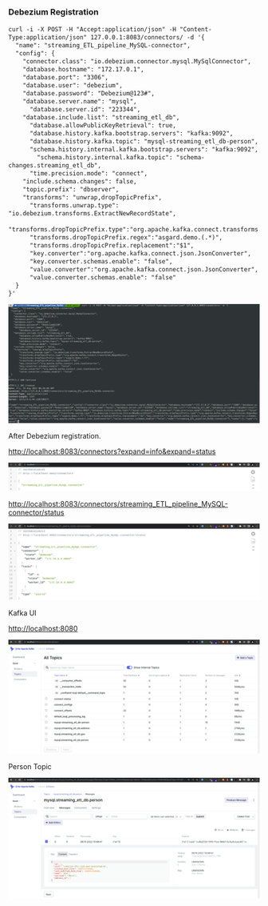 ### Debezium Registration

~~~shell
curl -i -X POST -H "Accept:application/json" -H "Content-Type:application/json" 127.0.0.1:8083/connectors/ -d '{
  "name": "streaming_ETL_pipeline_MySQL-connector",
  "config": {
    "connector.class": "io.debezium.connector.mysql.MySqlConnector",
    "database.hostname": "172.17.0.1",
    "database.port": "3306",
    "database.user": "debezium",
    "database.password": "Debezium@123#",
    "database.server.name": "mysql",
	  "database.server.id": "223344",
    "database.include.list": "streaming_etl_db",
	  "database.allowPublicKeyRetrieval": true,
	  "database.history.kafka.bootstrap.servers": "kafka:9092",
	  "database.history.kafka.topic": "mysql-streaming_etl_db-person",
	  "schema.history.internal.kafka.bootstrap.servers": "kafka:9092",
        "schema.history.internal.kafka.topic": "schema-changes.streaming_etl_db",
	  "time.precision.mode": "connect",
    "include.schema.changes": false,
	"topic.prefix": "dbserver",
    "transforms": "unwrap,dropTopicPrefix",
	  "transforms.unwrap.type": "io.debezium.transforms.ExtractNewRecordState",
	  "transforms.dropTopicPrefix.type":"org.apache.kafka.connect.transforms.RegexRouter",
	  "transforms.dropTopicPrefix.regex":"asgard.demo.(.*)",
	  "transforms.dropTopicPrefix.replacement":"$1",
	  "key.converter":"org.apache.kafka.connect.json.JsonConverter",
	  "key.converter.schemas.enable": "false",
	  "value.converter":"org.apache.kafka.connect.json.JsonConverter",
	  "value.converter.schemas.enable": "false"
  }
}'
~~~

![debezium-registration](images/01-debezium-registration.png)

After Debezium registration.

[http://localhost:8083/connectors?expand=info&expand=status](http://localhost:8083/connectors?expand=info&expand=status)  

![connectors](images/02-debezium-connectors.png)

[http://localhost:8083/connectors/streaming_ETL_pipeline_MySQL-connector/status](http://localhost:8083/connectors/streaming_ETL_pipeline_MySQL-connector/status) 

![connector-status](images/03-debezium-connector-status.png)

Kafka UI

[http://localhost:8080](http://localhost:8080)  

![Kafka UI after Debezium Registration](images/05-kafka-topics-after-registration.png)   

Person Topic

![Person Topic](images/06-kafka-topic-message.png)  
